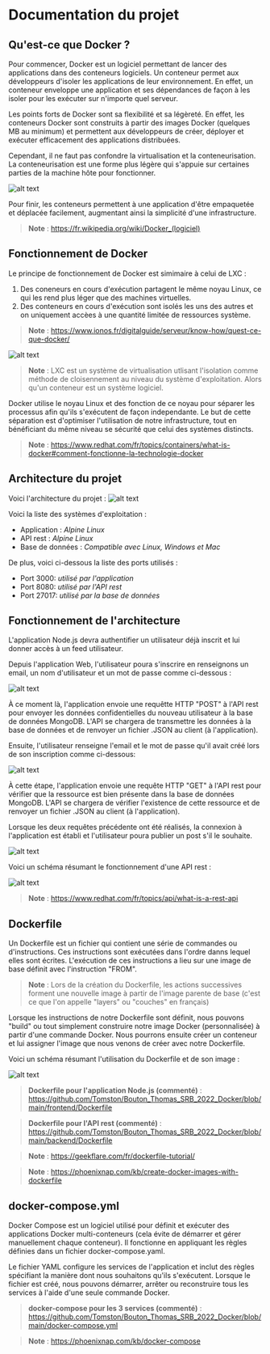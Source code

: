 # Documentation du projet

## Qu'est-ce que Docker ?

Pour commencer, Docker est un logiciel permettant de lancer des applications dans des conteneurs logiciels. 
Un conteneur permet aux développeurs d'isoler les applications de leur environnement. En effet, un conteneur enveloppe une application et ses dépendances de façon à les isoler pour les exécuter sur n'importe quel serveur.

Les points forts de Docker sont sa flexibilité et sa légèreté. En effet, les conteneurs Docker sont construits à partir des images Docker (quelques MB au minimum) et permettent aux développeurs de créer, déployer et exécuter efficacement des applications distribuées.

Cependant, il ne faut pas confondre la virtualisation et la conteneurisation. La conteneurisation est une forme plus légère qui s'appuie sur certaines parties de la machine hôte pour fonctionner.

![alt text](https://github.com/Tomston/Bouton_Thomas_SRB_2022_Docker/blob/main/Image.png)

Pour finir, les conteneurs permettent à une application d'être empaquetée et déplacée facilement, augmentant ainsi la simplicité d'une infrastructure.

> **Note** : https://fr.wikipedia.org/wiki/Docker_(logiciel)


## Fonctionnement de Docker

Le principe de fonctionnement de Docker est simimaire à celui de LXC :
1. Des coneneurs en cours d'exécution partagent le même noyau Linux, ce qui les rend plus léger que des machines virtuelles.
2. Des conteneurs en cours d'exécution sont isolés les uns des autres et on uniquement accèes à une quantité limitée de ressources système.

> **Note** : https://www.ionos.fr/digitalguide/serveur/know-how/quest-ce-que-docker/

![alt text](https://github.com/Tomston/Bouton_Thomas_SRB_2022_Docker/blob/main/Image2.png)

> **Note** : LXC est un système de virtualisation utlisant l'isolation comme méthode de cloisennement au niveau du système d'exploitation. Alors qu'un conteneur est un système logiciel.

Docker utilise le noyau Linux et des fonction de ce noyau pour séparer les processus afin qu'ils s'exécutent de façon independante.
Le but de cette séparation est d'optimiser l'utilisation de notre infrastructure, tout en bénéficiant du même niveau se sécurité que celui des systèmes distincts.

> **Note** : https://www.redhat.com/fr/topics/containers/what-is-docker#comment-fonctionne-la-technologie-docker


## Architecture du projet

Voici l'architecture du projet : 
![alt text](https://github.com/Tomston/Bouton_Thomas_SRB_2022_Docker/blob/main/Image3.png)

Voici la liste des systèmes d'exploitation :
* Application : *Alpine Linux*
* API rest : *Alpine Linux*
* Base de données : *Compatible avec Linux, Windows et Mac*

De plus, voici ci-dessous la liste des ports utilisés :
* Port 3000: *utilisé par l'application*
* Port 8080: *utilisé par l'API rest*
* Port 27017: *utilisé par la base de données*

## Fonctionnement de l'architecture

L'application Node.js devra authentifier un utilisateur déjà inscrit et lui donner accès à un feed utilisateur.

Depuis l'application Web, l'utilisateur poura s'inscrire en renseignons un email, un nom d'utilisateur et un mot de passe comme ci-dessous :

![alt text](https://github.com/Tomston/Bouton_Thomas_SRB_2022_Docker/blob/main/Image4.png)

À ce moment là, l'application envoie une requêtte HTTP "POST" à l'API rest pour envoyer les données confidentielles du nouveau utilisateur à la base de données MongoDB. L'API se chargera de transmettre les données à la base de données et de renvoyer un fichier .JSON au client (à l'application).  

Ensuite, l'utilisateur renseigne l'email et le mot de passe qu'il avait créé lors de son inscription comme ci-dessous:

![alt text](https://github.com/Tomston/Bouton_Thomas_SRB_2022_Docker/blob/main/Image5.png)

À cette étape, l'application envoie une requête HTTP "GET" à l'API rest pour vérifier que la ressource est bien présente dans la base de données MongoDB. L'API se chargera de vérifier l'existence de cette ressource et de renvoyer un fichier .JSON au client (à l'application).

Lorsque les deux requêtes précédente ont été réalisés, la connexion à l'application est établi et l'utilisateur poura publier un post s'il le souhaite.

![alt text](https://github.com/Tomston/Bouton_Thomas_SRB_2022_Docker/blob/main/Image6.png)

Voici un schéma résumant le fonctionnement d'une API rest :

![alt text](https://github.com/Tomston/Bouton_Thomas_SRB_2022_Docker/blob/main/Image7.png)

> **Note** : https://www.redhat.com/fr/topics/api/what-is-a-rest-api

## Dockerfile

Un Dockerfile est un fichier qui contient une série de commandes ou d'instructions. Ces instructions sont exécutées dans l'ordre danns lequel elles sont écrites. L'exécution de ces instructions a lieu sur une image de base définit avec l'instruction "FROM".

> **Note** : Lors de la création du Dockerfile, les actions successives forment une nouvelle image à partir de l'image parente de base (c'est ce que l'on appelle "layers" ou "couches" en français)

Lorsque les instructions de notre Dockerfile sont définit, nous pouvons "build" ou tout simplement construire notre image Docker (personnalisée) à partir d'une commande Docker. 
Nous pourrons ensuite créer un conteneur et lui assigner l'image que nous venons de créer avec notre Dockerfile.

Voici un schéma résumant l'utilisation du Dockerfile et de son image :

![alt text](https://github.com/Tomston/Bouton_Thomas_SRB_2022_Docker/blob/main/Image8.png)

> **Dockerfile pour l'application Node.js (commenté)** : https://github.com/Tomston/Bouton_Thomas_SRB_2022_Docker/blob/main/frontend/Dockerfile

> **Dockerfile pour l'API rest (commenté)** : https://github.com/Tomston/Bouton_Thomas_SRB_2022_Docker/blob/main/backend/Dockerfile

> **Note** : https://geekflare.com/fr/dockerfile-tutorial/

> **Note** : https://phoenixnap.com/kb/create-docker-images-with-dockerfile

## docker-compose.yml

Docker Compose est un logiciel utilisé pour définit et exécuter des applications Docker multi-conteneurs (cela évite de démarrer et gérer manuellement chaque conteneur). Il fonctionne en appliquant les règles définies dans un fichier docker-compose.yaml.

Le fichier YAML configure les services de l'application et inclut des règles spécifiant la manière dont nous souhaitons qu'ils s'exécutent. Lorsque le fichier est créé, nous pouvons démarrer, arrêter ou reconstruire tous les services à l'aide d'une seule commande Docker. 

> **docker-compose pour les 3 services (commenté)** : https://github.com/Tomston/Bouton_Thomas_SRB_2022_Docker/blob/main/docker-compose.yml

> **Note** : https://phoenixnap.com/kb/docker-compose
